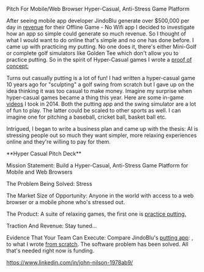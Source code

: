<p> Pitch For Mobile/Web Browser Hyper-Casual, Anti-Stress Game Platform</p>

<p>After seeing mobile app developer JindoBlu generate over $500,000 per day in <a href="https://youtu.be/q9groW1mOnY" target="_blank">revenue</a> for their Offline Game - No Wifi app I decided to investigate how an app so simple could generate so much revenue. So I thought of what I would want to do online that's simple and no one has done before. I came up with practicing my putting. No one does it, there's either Mini-Golf or complete golf simulators like Golden Tee which don't allow you to practice putting. So in the spirit of Hyper-Casual games I wrote a <a href="https://youtu.be/SWvYJb_-DOI" target="_blank" rel="noopener noreferrer">proof of concept:</a></p>  

<p>Turns out casually putting is a lot of fun! I had written a hyper-casual game 10 years ago for "sculpting" a golf swing from scratch but I gave up on the idea thinking it was too casual to make money. Imagine my surprise when hyper-casual games became a thing this year. Here are some in-game <a href="https://www.youtube.com/watch?v=jPMEMKzQ2cI&list=PLzv9Ec4NAYmEBrqGg8LMDTIR4nKOnzU6Y&index=3" target="_blank" rel="noopener noreferrer">videos</a> I took in 2014. Both the putting app and the swing simulator are a lot of fun to play. The latter could be scaled to other sports as well. I can imagine one for pitching a baseball, cricket ball, basket ball etc.</p>  

<p>Intrigued, I began to write a business plan and came up with the thesis: AI is stressing people out so much they want simpler, more relaxing experiences online and they're willing to pay for them.</p>  

<p>**Hyper Casual Pitch Deck**</p>  

<p>Mission Statement: Build a Hyper-Casual, Anti-Stress Game Platform for Mobile and Web Browsers</p>  
<p>The Problem Being Solved: Stress</p>  
<p>The Market Size of Opportunity: Anyone in the world with access to a web browser or a mobile phone who's stressed out.</p>  
<p>The Product: A suite of relaxing games, the first one is <a href="https://www.youtube.com/watch?v=SWvYJb_-DOI">practice putting.</a></p>  
<p>Traction And Revenue: Stay tuned...</p>  
<p>Evidence That Your Team Can Execute: Compare JindoBlu's <a href="https://youtu.be/vdlfCEJTixA">putting app</a>: , to what I wrote <a href="https://www.youtube.com/watch?v=jPMEMKzQ2cI&list=PLzv9Ec4NAYmEBrqGg8LMDTIR4nKOnzU6Y&index=3">from scratch</a>. The software problem has been solved. All that's needed right now is funding.</p>  

https://www.linkedin.com/in/john-nilson-1978ab9/
 
